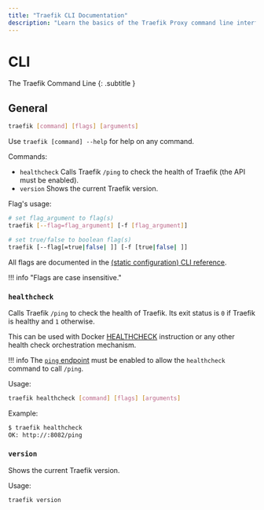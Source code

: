 ```yaml
---
title: "Traefik CLI Documentation"
description: "Learn the basics of the Traefik Proxy command line interface (CLI). Read the technical documentation."
---
```


# CLI

The Traefik Command Line
{: .subtitle }

## General

```bash
traefik [command] [flags] [arguments]
```

Use `traefik [command] --help` for help on any command.

Commands:

- `healthcheck` Calls Traefik `/ping` to check the health of Traefik (the API must be enabled).
- `version` Shows the current Traefik version.

Flag's usage:

```bash
# set flag_argument to flag(s)
traefik [--flag=flag_argument] [-f [flag_argument]]

# set true/false to boolean flag(s)
traefik [--flag[=true|false| ]] [-f [true|false| ]]
```

All flags are documented in the [(static configuration) CLI reference](../reference/static-configuration/cli.md).

!!! info "Flags are case insensitive."

### `healthcheck`

Calls Traefik `/ping` to check the health of Traefik.
Its exit status is `0` if Traefik is healthy and `1` otherwise.

This can be used with Docker [HEALTHCHECK](https://docs.docker.com/engine/reference/builder/#healthcheck) instruction
or any other health check orchestration mechanism.

!!! info
    The [`ping` endpoint](../operations/ping.md) must be enabled to allow the `healthcheck` command to call `/ping`.

Usage:

```bash
traefik healthcheck [command] [flags] [arguments]
```

Example:

```bash
$ traefik healthcheck
OK: http://:8082/ping
```

### `version`

Shows the current Traefik version.

Usage:

```bash
traefik version
```
